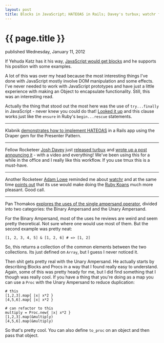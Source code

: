 ```yaml
---
layout: post
title: Blocks in JavaScript; HATEOAS in Rails; Davey's turbux; watchr for Ruby Koans; Using a Single Ampersand
---
```


{{ page.title }}
================

<p id="articleDate">published Wednesday, January 11, 2012</p>

If Yehuda Katz has it his way, [JavaScript would get blocks](http://yehudakatz.com/2012/01/10/javascript-needs-blocks) and he supports his position with some examples.

A lot of this was over my head because the most interesting things I've done with JavaScript mostly involve DOM manipulation and some effects. I've never needed to work with JavaScript prototypes and have just a little experience with making an Object to encapsulate functionality. Still, this was an interesting read.

Actually the thing that stood out the most here was the use of `try...finally` in JavaScript - never knew you could do that! [Looked it up](https://developer.mozilla.org/en/JavaScript/Reference/Statements/try...catch) and this clause works just like the `ensure` in Ruby's `begin...rescue` statements.

---

Klabnik [demonstrates how to implement HATEOAS](http://blog.steveklabnik.com/posts/2012-01-06-implementing-hateoas-with-presenters) in a Rails app using the Draper gem for the Presenter Pattern.

---

Fellow Rocketeer [Josh Davey](https://twitter.com/joshuadavey) just [released turbux](https://github.com/jgdavey/vim-turbux) and [wrote up a post announcing it](http://joshuadavey.com/post/15619414829/faster-tdd-feedback-with-tmux-tslime-vim-and) - with a video and everything! We've been using this for a while in the office and I really like this workflow. If you use tmux this is a must-have.

---

Another Rocketeer [Adam Lowe](https://twitter.com/adam_lowe) reminded me about [watchr](https://github.com/mynyml/watchr) and at the same time [points out](http://blog.adamlowe.com/2012/01/fast-focused-ruby-koans.html) that its use would make doing the [Ruby Koans](https://github.com/edgecase/ruby_koans) much more pleasant. Good call.

---

Pan Thomakos [explores the uses of the single ampersand operator](http://ablogaboutcode.com/2012/01/04/the-ampersand-operator-in-ruby/), divided into two categories: the Binary Ampersand and the Unary Ampersand.

For the Binary Ampersand, most of the uses he reviews are weird and seem pretty theoretical. Not sure where one would use most of them. But the second example was pretty neat:

	[1, 2, 3, 4, 5] & [1, 2, 6] # => [1, 2]

So, this returns a collection of the common elements between the two collections. Its just defined on `Array`, but I guess I never noticed it.

Then shit gets pretty real with the Unary Ampersand. He actually starts by describing Blocks and Procs in a way that I found really easy to understand. Again, some of this was pretty heady for me, but I did find something that I though was really cool. If you have a thing that you're doing as a map you can use a `Proc` with the Unary Ampersand to reduce duplication:

	# this
	[1,2,3].map{ |x| x*2 }
	[4,5,6].map{ |x| x*2 }
	
	# can refactor to this
	multiply = Proc.new{ |x| x*2 }
	[1,2,3].map(&multiply)
	[4,5,6].map(&multiply)

So that's pretty cool. You can also define `to_proc` on an object and then pass that object.